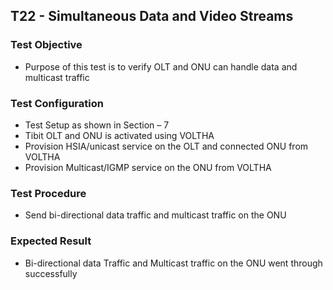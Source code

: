 ## T22 - Simultaneous Data and Video Streams

### Test Objective

* Purpose of this test is to verify OLT and ONU can handle data and multicast traffic 

### Test Configuration
* Test Setup as shown in Section – 7
* Tibit OLT and ONU is activated using VOLTHA
* Provision HSIA/unicast service on the OLT and connected ONU from VOLTHA
* Provision Multicast/IGMP service on the ONU from VOLTHA

### Test Procedure
* Send bi-directional data traffic and multicast traffic on the ONU

### Expected Result
* Bi-directional data Traffic and Multicast traffic on the ONU went through successfully 
